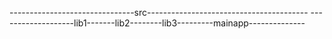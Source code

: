 
-------------------------------src----------------------------------------
-------------------lib1-------lib2--------lib3---------mainapp--------------
